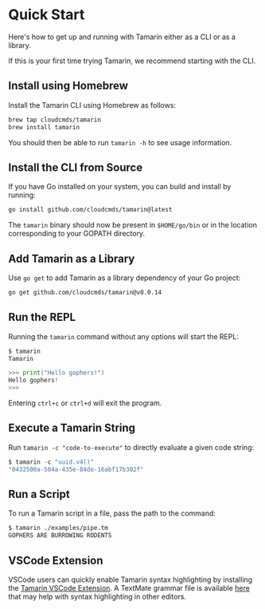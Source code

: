 # Quick Start

Here's how to get up and running with Tamarin either as a CLI or as a library.

If this is your first time trying Tamarin, we recommend starting with the CLI.

## Install using Homebrew

Install the Tamarin CLI using Homebrew as follows:

```bash
brew tap cloudcmds/tamarin
brew install tamarin
```

You should then be able to run `tamarin -h` to see usage information.

## Install the CLI from Source

If you have Go installed on your system, you can build and install by running:

```bash
go install github.com/cloudcmds/tamarin@latest
```

The `tamarin` binary should now be present in `$HOME/go/bin` or in the location
corresponding to your GOPATH directory.

## Add Tamarin as a Library

Use `go get` to add Tamarin as a library dependency of your Go project:

```bash
go get github.com/cloudcmds/tamarin@v0.0.14
```

## Run the REPL

Running the `tamarin` command without any options will start the REPL:

```go
$ tamarin
Tamarin

>>> print("Hello gophers!")
Hello gophers!
>>>
```

Entering `ctrl+c` or `ctrl+d` will exit the program.

## Execute a Tamarin String

Run `tamarin -c "code-to-execute"` to directly evaluate a given code string:

```go
$ tamarin -c "uuid.v4()"
"0432500a-504a-435e-84de-16abf17b302f"
```

## Run a Script

To run a Tamarin script in a file, pass the path to the command:

```bash
$ tamarin ./examples/pipe.tm
GOPHERS ARE BURROWING RODENTS
```

## VSCode Extension

VSCode users can quickly enable Tamarin syntax highlighting by installing the
[Tamarin VSCode Extension](https://marketplace.visualstudio.com/items?itemName=CurtisMyzie.tamarin-language).
A TextMate grammar file is available [here](https://github.com/cloudcmds/tamarin/blob/main/vscode/syntaxes/tamarin.grammar.json) that may help with syntax highlighting in other editors.
